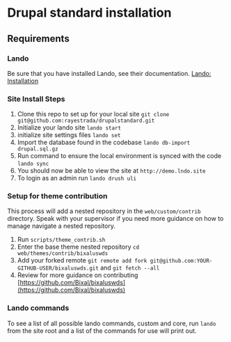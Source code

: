# Drupal standard installation

## Requirements
### Lando
Be sure that you have installed Lando, see their documentation. [Lando: Installation](https://docs.lando.dev/getting-started/installation.html)

### Site Install Steps

1. Clone this repo to set up for your local site `git clone git@github.com:rayestrada/drupalstandard.git`
2. Initialize your lando site `lando start`
3. initialize site settings files `lando set`
3. Import the database found in the codebase `lando db-import drupal.sql.gz`
4. Run command to ensure the local environment is synced with the code `lando sync`
5. You should now be able to view the site at `http://demo.lndo.site`
6. To login as an admin run `lando drush uli`


### Setup for theme contribution
This process will add a nested repository in the `web/custom/contrib` directory. Speak with your supervisor if you need more guidance on how to manage navigate a nested repository.
1. Run `scripts/theme_contrib.sh`
2. Enter the base theme nested repository `cd web/themes/contrib/bixaluswds`
3. Add your forked remote `git remote add fork git@github.com:YOUR-GITHUB-USER/bixaluswds.git` and `git fetch --all`
4. Review for more guidance on contributing [https://github.com/Bixal/bixaluswds](https://github.com/Bixal/bixaluswds)


### Lando commands

To see a list of all possible lando commands, custom and core, run `lando` from the site root and a list of the commands for use will print out.
